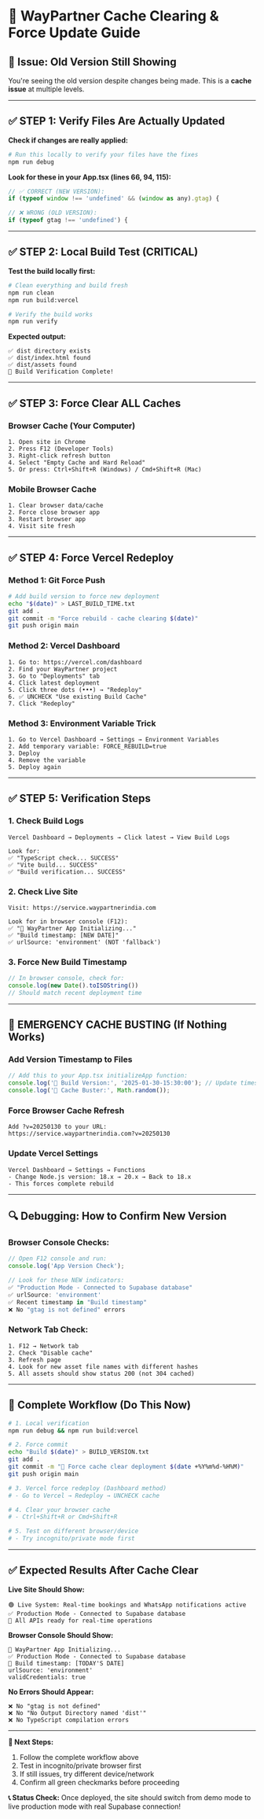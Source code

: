 # 🔄 WayPartner Cache Clearing & Force Update Guide

## 🚨 Issue: Old Version Still Showing

You're seeing the old version despite changes being made. This is a **cache issue** at multiple levels.

---

## ✅ STEP 1: Verify Files Are Actually Updated

**Check if changes are really applied:**
```bash
# Run this locally to verify your files have the fixes
npm run debug
```

**Look for these in your App.tsx (lines 66, 94, 115):**
```javascript
// ✅ CORRECT (NEW VERSION):
if (typeof window !== 'undefined' && (window as any).gtag) {

// ❌ WRONG (OLD VERSION):
if (typeof gtag !== 'undefined') {
```

---

## ✅ STEP 2: Local Build Test (CRITICAL)

**Test the build locally first:**
```bash
# Clean everything and build fresh
npm run clean
npm run build:vercel

# Verify the build works
npm run verify
```

**Expected output:**
```
✅ dist directory exists
✅ dist/index.html found
✅ dist/assets found
🎉 Build Verification Complete!
```

---

## ✅ STEP 3: Force Clear ALL Caches

### **Browser Cache (Your Computer)**
```
1. Open site in Chrome
2. Press F12 (Developer Tools)
3. Right-click refresh button
4. Select "Empty Cache and Hard Reload"
5. Or press: Ctrl+Shift+R (Windows) / Cmd+Shift+R (Mac)
```

### **Mobile Browser Cache**
```
1. Clear browser data/cache
2. Force close browser app
3. Restart browser app
4. Visit site fresh
```

---

## ✅ STEP 4: Force Vercel Redeploy

### **Method 1: Git Force Push**
```bash
# Add build version to force new deployment
echo "$(date)" > LAST_BUILD_TIME.txt
git add .
git commit -m "Force rebuild - cache clearing $(date)"
git push origin main
```

### **Method 2: Vercel Dashboard**
```
1. Go to: https://vercel.com/dashboard
2. Find your WayPartner project
3. Go to "Deployments" tab
4. Click latest deployment
5. Click three dots (•••) → "Redeploy"
6. ✅ UNCHECK "Use existing Build Cache"
7. Click "Redeploy"
```

### **Method 3: Environment Variable Trick**
```
1. Go to Vercel Dashboard → Settings → Environment Variables
2. Add temporary variable: FORCE_REBUILD=true
3. Deploy
4. Remove the variable
5. Deploy again
```

---

## ✅ STEP 5: Verification Steps

### **1. Check Build Logs**
```
Vercel Dashboard → Deployments → Click latest → View Build Logs

Look for:
✅ "TypeScript check... SUCCESS"  
✅ "Vite build... SUCCESS"
✅ "Build verification... SUCCESS"
```

### **2. Check Live Site**
```
Visit: https://service.waypartnerindia.com

Look for in browser console (F12):
✅ "🚀 WayPartner App Initializing..."
✅ "Build timestamp: [NEW DATE]"
✅ urlSource: 'environment' (NOT 'fallback')
```

### **3. Force New Build Timestamp**
```javascript
// In browser console, check for:
console.log(new Date().toISOString())
// Should match recent deployment time
```

---

## 🎯 EMERGENCY CACHE BUSTING (If Nothing Works)

### **Add Version Timestamp to Files**
```javascript
// Add this to your App.tsx initializeApp function:
console.log('🔄 Build Version:', '2025-01-30-15:30:00'); // Update timestamp
console.log('💾 Cache Buster:', Math.random());
```

### **Force Browser Cache Refresh**
```
Add ?v=20250130 to your URL:
https://service.waypartnerindia.com?v=20250130
```

### **Update Vercel Settings**
```
Vercel Dashboard → Settings → Functions
- Change Node.js version: 18.x → 20.x → Back to 18.x
- This forces complete rebuild
```

---

## 🔍 Debugging: How to Confirm New Version

### **Browser Console Checks:**
```javascript
// Open F12 console and run:
console.log('App Version Check');

// Look for these NEW indicators:
✅ "Production Mode - Connected to Supabase database"
✅ urlSource: 'environment' 
✅ Recent timestamp in "Build timestamp"
❌ No "gtag is not defined" errors
```

### **Network Tab Check:**
```
1. F12 → Network tab
2. Check "Disable cache" 
3. Refresh page
4. Look for new asset file names with different hashes
5. All assets should show status 200 (not 304 cached)
```

---

## 🚀 Complete Workflow (Do This Now)

```bash
# 1. Local verification
npm run debug && npm run build:vercel

# 2. Force commit
echo "Build $(date)" > BUILD_VERSION.txt
git add .
git commit -m "🔄 Force cache clear deployment $(date +%Y%m%d-%H%M)"
git push origin main

# 3. Vercel force redeploy (Dashboard method)
# - Go to Vercel → Redeploy → UNCHECK cache

# 4. Clear your browser cache
# - Ctrl+Shift+R or Cmd+Shift+R

# 5. Test on different browser/device
# - Try incognito/private mode first
```

---

## ✅ Expected Results After Cache Clear

**Live Site Should Show:**
```
🟢 Live System: Real-time bookings and WhatsApp notifications active
✅ Production Mode - Connected to Supabase database
🎯 All APIs ready for real-time operations
```

**Browser Console Should Show:**
```
🚀 WayPartner App Initializing...
✅ Production Mode - Connected to Supabase database  
🔄 Build timestamp: [TODAY'S DATE]
urlSource: 'environment'
validCredentials: true
```

**No Errors Should Appear:**
```
❌ No "gtag is not defined"
❌ No "No Output Directory named 'dist'"
❌ No TypeScript compilation errors
```

---

**🎯 Next Steps:**
1. Follow the complete workflow above
2. Test in incognito/private browser first
3. If still issues, try different device/network
4. Confirm all green checkmarks before proceeding

**📞 Status Check:**
Once deployed, the site should switch from demo mode to live production mode with real Supabase connection!